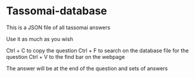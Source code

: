 # Tassomai-database
This is a JSON file of all tassomai answers

Use it as much as you wish

Ctrl + C to copy the question
Ctrl + F to search on the database file for the question
Ctrl + V to the find bar on the webpage

The answer will be at the end of the question and sets of answers
